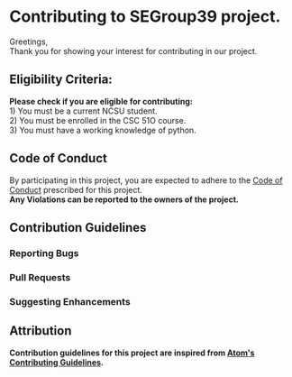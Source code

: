 <h1>Contributing to SEGroup39 project.</h1>

Greetings,<br>
Thank you for showing your interest for contributing in our project.

<h2>Eligibility Criteria:</h2>
<b>Please check if you are eligible for contributing:</b><br>
  1) You must be a current NCSU student.<br>
  2) You must be enrolled in the CSC 51O course. <br>
  3) You must have a working knowledge of python.<br>
  
<h2> Code of Conduct </h2> 
By participating in this project, you are expected to adhere to the <a href="https://github.com/SmayanaReddy/SEGroup39/blob/main/CODE_OF_CONDUCT.md"> Code of Conduct</a> prescribed for this project.<br>
<b>Any Violations can be reported to the owners of the project.<b>

<h2> Contribution Guidelines </h2>
	<h3> Reporting Bugs </h3>
	<h3>Pull Requests</h3>
	<h3>Suggesting Enhancements</h3>

<h2> Attribution </h2>
	Contribution guidelines for this project are inspired from <a href="https://github.com/atom/atom/blob/master/CONTRIBUTING.md"> Atom's Contributing Guidelines</a>.

 






 


